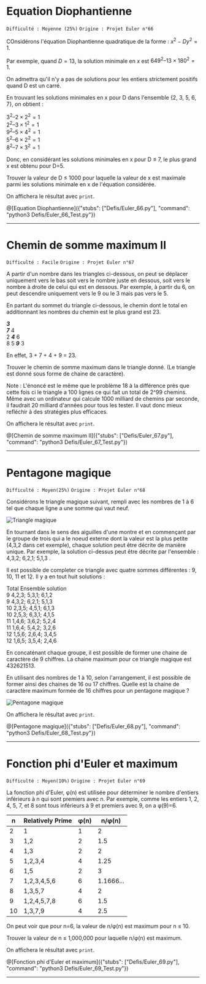 # Equation Diophantienne
`Difficulté : Moyenne (25%)`
`Origine : Projet Euler n°66`

COnsidérons l'équation Diophantienne quadratique de la forme :
$`x^2-Dy^2=1`$.

Par exemple, quand $`D=13`$, la solution minimale en $`x`$ est $`649^2 – 13×180^2 = 1`$.

On admettra qu'il n'y a pas de solutions pour les entiers strictement positifs quand D est un carré.

En trouvant les solutions minimales en x pour D dans l'ensemble {2, 3, 5, 6, 7}, on obtient :

$`3^2 – 2×2^2 = 1`$  
$`2^2 – 3×1^2 = 1`$  
$`9^2 – 5×4^2 = 1`$  
$`5^2 – 6×2^2 = 1`$  
$`8^2 – 7×3^2 = 1`$  

Donc, en considérant les solutions minimales en x pour D ≤ 7, le plus grand x est obtenu pour D=5.

Trouver la valeur de D ≤ 1000 pour laquelle la valeur de x est maximale parmi les solutions minimale en x de l'équation considérée.

On affichera le résultat avec `print`.

@[Equation Diophantienne]({"stubs": ["Defis/Euler_66.py"], "command": "python3 Defis/Euler_66_Test.py"})

---

# Chemin de somme maximum II
`Difficulté : Facile`
`Origine : Projet Euler n°67`

A partir d'un nombre dans les triangles ci-dessous, on peut se déplacer uniquement vers le bas soit vers le nombre juste en dessous, soit vers le nombre à droite de celui qui est en dessous. Par exemple, à partir du 6, on peut descendre uniquement vers le 9 ou le 3 mais pas vers le 5.

En partant du sommet du triangle ci-dessous, le chemin dont le total en additionnant les nombres du chemin est le plus grand est 23.

***3***  
***7*** 4  
2 ***4*** 6  
8 5 ***9*** 3  

En effet, 3 + 7 + 4 + 9 = 23.

Trouver le chemin de somme maximum dans le triangle donné. (Le triangle est donné sous forme de chaine de caractère).

Note : L'énoncé est le même que le problème 18 à la différence près que cette fois ci le triangle a 100 lignes ce qui fait un total de 2^99 chemins. Même avec un ordinateur qui calcule 1000 milliard de chemins par seconde, il faudrait 20 milliard d'années pour tous les tester. Il vaut donc mieux refléchir à des stratégies plus efficaces.

On affichera le résultat avec `print`.

@[Chemin de somme maximum II]({"stubs": ["Defis/Euler_67.py"], "command": "python3 Defis/Euler_67_Test.py"})

---

# Pentagone magique
`Difficulté : Moyen(25%)`
`Origine : Projet Euler n°68`

Considérons le triangle magique suivant, rempli avec les nombres de 1 à 6 tel que chaque ligne a une somme qui vaut neuf.

![Triangle magique](https://projecteuler.net/project/images/p068_1.gif)

En tournant dans le sens des aiguilles d'une montre et en commençant par le groupe de trois qui a le noeud externe dont la valeur est la plus petite (4,3,2 dans cet exemple), chaque solution peut être décrite de manière unique. Par exemple, la solution ci-dessus peut être décrite par l'ensemble : 4,3,2; 6,2,1; 5,1,3 .

Il est possible de completer ce triangle avec quatre sommes différentes : 9, 10, 11 et 12. Il y a en tout huit solutions : 

Total	 Ensemble solution   
9	  4,2,3; 5,3,1; 6,1,2  
9	  4,3,2; 6,2,1; 5,1,3  
10	2,3,5; 4,5,1; 6,1,3  
10	2,5,3; 6,3,1; 4,1,5  
11	1,4,6; 3,6,2; 5,2,4  
11	1,6,4; 5,4,2; 3,2,6  
12	1,5,6; 2,6,4; 3,4,5  
12	1,6,5; 3,5,4; 2,4,6  

En concaténant chaque groupe, il est possible de former une chaine de caractère de 9 chiffres. La chaine maximum pour ce triangle magique est 432621513.

En utilisant des nombres de 1 à 10, selon l'arrangement, il est possible de former ainsi des chaines de 16 ou 17 chiffres. Quelle est la chaine de caractère maximum formée de 16 chiffres pour un pentagone magique ?

![Pentagone magique](https://projecteuler.net/project/images/p068_2.gif)

On affichera le résultat avec `print`.

@[Pentagone magique]({"stubs": ["Defis/Euler_68.py"], "command": "python3 Defis/Euler_68_Test.py"})

---

# Fonction phi d'Euler et maximum
`Difficulté : Moyen(10%)`
`Origine : Projet Euler n°69`

La fonction phi d'Euler, φ(n) est utilisée pour déterminer le nombre d'entiers inférieurs à n qui sont premiers avec  n. Par exemple, comme les entiers 1, 2, 4, 5, 7, et 8 sont tous inférieurs à 9 et premiers avec 9, on a φ(9)=6.

| n |	Relatively Prime |	φ(n) |	n/φ(n) |
| - | ---------------- | ----- | ------- |
| 2 | 	1 |	1 |	2 |
| 3 |	1,2 |	2 |	1.5 |
| 4 |	1,3 |	2 	| 2 |
| 5 |	1,2,3,4 |	4 |	1.25 |
| 6 |	1,5 |	2 |	3 |
| 7 |	1,2,3,4,5,6 |	6 |	1.1666... |
| 8 |	1,3,5,7 |	4 |	2 |
| 9 |	1,2,4,5,7,8 |	6 |	1.5 |
| 10 | 1,3,7,9 | 4 |	2.5 |

On peut voir que pour n=6, la valeur de n/φ(n) est maximum pour n ≤ 10.

Trouver la valeur de n ≤ 1,000,000 pour laquelle n/φ(n) est maximum.

On affichera le résultat avec `print`.

@[Fonction phi d'Euler et maximum]({"stubs": ["Defis/Euler_69.py"], "command": "python3 Defis/Euler_69_Test.py"})

---
